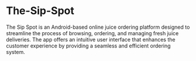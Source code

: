 # The-Sip-Spot
The Sip Spot is an Android-based online juice ordering platform designed to streamline the process of browsing, ordering, and managing fresh juice deliveries. The app offers an intuitive user interface that enhances the customer experience by providing a seamless and efficient ordering system.
